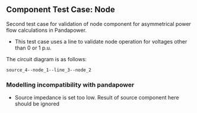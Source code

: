 <!--
SPDX-FileCopyrightText: Contributors to the Power Grid Model project <powergridmodel@lfenergy.org>

SPDX-License-Identifier: MPL-2.0
-->

## Component Test Case: Node

Second test case for validation of node component for asymmetrical power flow calculations in Pandapower.

- This test case uses a line to validate node operation for voltages other than 0 or 1 p.u.

The circuit diagram is as follows:

```
source_4--node_1--line_3--node_2
```

### Modelling incompatibility with pandapower

- Source impedance is set too low. Result of source component here should be ignored
